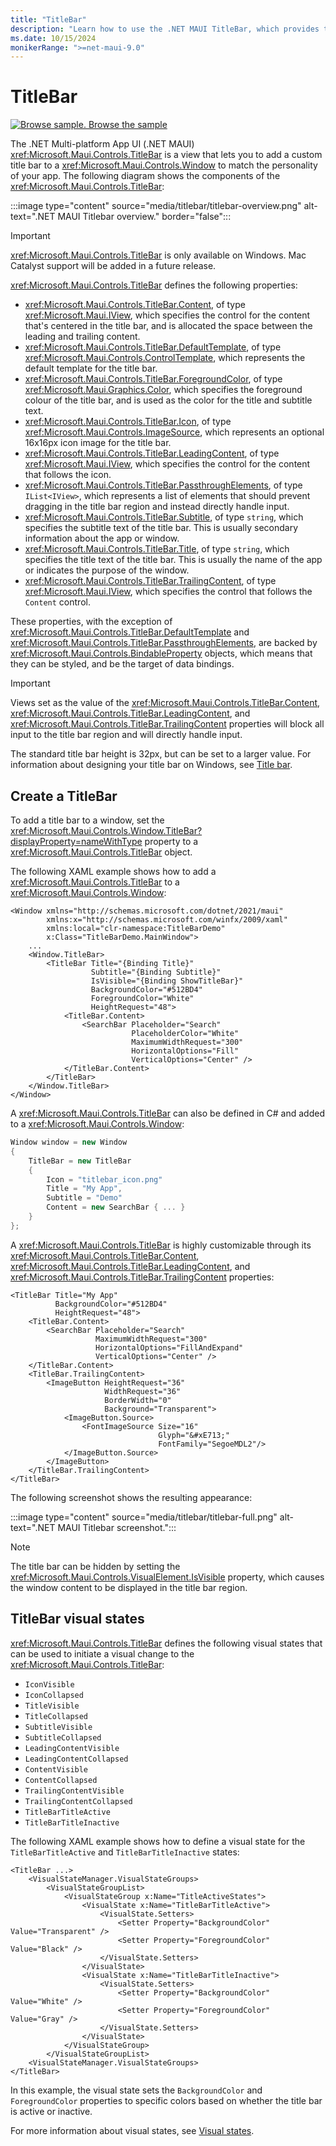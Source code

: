 ```yaml
---
title: "TitleBar"
description: "Learn how to use the .NET MAUI TitleBar, which provides the ability to add a custom title bar to your app on Windows."
ms.date: 10/15/2024
monikerRange: ">=net-maui-9.0"
---
```


# TitleBar

[![Browse sample.](~/media/code-sample.png) Browse the sample](/samples/dotnet/maui-samples/userinterface-titlebar)

The .NET Multi-platform App UI (.NET MAUI) <xref:Microsoft.Maui.Controls.TitleBar> is a view that lets you to add a custom title bar to a <xref:Microsoft.Maui.Controls.Window> to match the personality of your app. The following diagram shows the components of the <xref:Microsoft.Maui.Controls.TitleBar>:

:::image type="content" source="media/titlebar/titlebar-overview.png" alt-text=".NET MAUI Titlebar overview." border="false":::

> [!IMPORTANT]
> <xref:Microsoft.Maui.Controls.TitleBar> is only available on Windows. Mac Catalyst support will be added in a future release.

<xref:Microsoft.Maui.Controls.TitleBar> defines the following properties:

- <xref:Microsoft.Maui.Controls.TitleBar.Content>, of type <xref:Microsoft.Maui.IView>, which specifies the control for the content that's centered in the title bar, and is allocated the space between the leading and trailing content.
- <xref:Microsoft.Maui.Controls.TitleBar.DefaultTemplate>, of type <xref:Microsoft.Maui.Controls.ControlTemplate>, which represents the default template for the title bar.
- <xref:Microsoft.Maui.Controls.TitleBar.ForegroundColor>, of type <xref:Microsoft.Maui.Graphics.Color>, which specifies the foreground colour of the title bar, and is used as the color for the title and subtitle text.
- <xref:Microsoft.Maui.Controls.TitleBar.Icon>, of type <xref:Microsoft.Maui.Controls.ImageSource>, which represents an optional 16x16px icon image for the title bar.
- <xref:Microsoft.Maui.Controls.TitleBar.LeadingContent>, of type <xref:Microsoft.Maui.IView>, which specifies the control for the content that follows the icon.
- <xref:Microsoft.Maui.Controls.TitleBar.PassthroughElements>, of type `IList<IView>`, which represents a list of elements that should prevent dragging in the title bar region and instead directly handle input.
- <xref:Microsoft.Maui.Controls.TitleBar.Subtitle>, of type `string`, which specifies the subtitle text of the title bar. This is usually secondary information about the app or window.
- <xref:Microsoft.Maui.Controls.TitleBar.Title>, of type `string`, which specifies the title text of the title bar. This is usually the name of the app or indicates the purpose of the window.
- <xref:Microsoft.Maui.Controls.TitleBar.TrailingContent>, of type <xref:Microsoft.Maui.IView>, which specifies the control that follows the `Content` control.

These properties, with the exception of <xref:Microsoft.Maui.Controls.TitleBar.DefaultTemplate> and <xref:Microsoft.Maui.Controls.TitleBar.PassthroughElements>, are backed by <xref:Microsoft.Maui.Controls.BindableProperty> objects, which means that they can be styled, and be the target of data bindings.

> [!IMPORTANT]
> Views set as the value of the <xref:Microsoft.Maui.Controls.TitleBar.Content>, <xref:Microsoft.Maui.Controls.TitleBar.LeadingContent>, and <xref:Microsoft.Maui.Controls.TitleBar.TrailingContent> properties will block all input to the title bar region and will directly handle input.

The standard title bar height is 32px, but can be set to a larger value. For information about designing your title bar on Windows, see [Title bar](/windows/apps/design/basics/titlebar-design).

## Create a TitleBar

To add a title bar to a window, set the <xref:Microsoft.Maui.Controls.Window.TitleBar?displayProperty=nameWithType> property to a <xref:Microsoft.Maui.Controls.TitleBar> object.

The following XAML example shows how to add a <xref:Microsoft.Maui.Controls.TitleBar> to a <xref:Microsoft.Maui.Controls.Window>:

```xaml
<Window xmlns="http://schemas.microsoft.com/dotnet/2021/maui"
        xmlns:x="http://schemas.microsoft.com/winfx/2009/xaml"
        xmlns:local="clr-namespace:TitleBarDemo"
        x:Class="TitleBarDemo.MainWindow">
    ...
    <Window.TitleBar>
        <TitleBar Title="{Binding Title}"
                  Subtitle="{Binding Subtitle}"
                  IsVisible="{Binding ShowTitleBar}"
                  BackgroundColor="#512BD4"
                  ForegroundColor="White"                  
                  HeightRequest="48">
            <TitleBar.Content>
                <SearchBar Placeholder="Search"
                           PlaceholderColor="White"
                           MaximumWidthRequest="300"
                           HorizontalOptions="Fill"
                           VerticalOptions="Center" />
            </TitleBar.Content>            
        </TitleBar>
    </Window.TitleBar>
</Window>
```

A <xref:Microsoft.Maui.Controls.TitleBar> can also be defined in C# and added to a <xref:Microsoft.Maui.Controls.Window>:

```csharp
Window window = new Window
{
    TitleBar = new TitleBar
    {
        Icon = "titlebar_icon.png"
        Title = "My App",
        Subtitle = "Demo"
        Content = new SearchBar { ... }      
    }
};
```

A <xref:Microsoft.Maui.Controls.TitleBar> is highly customizable through its <xref:Microsoft.Maui.Controls.TitleBar.Content>, <xref:Microsoft.Maui.Controls.TitleBar.LeadingContent>, and <xref:Microsoft.Maui.Controls.TitleBar.TrailingContent> properties:

```xaml
<TitleBar Title="My App"
          BackgroundColor="#512BD4"
          HeightRequest="48">
    <TitleBar.Content>
        <SearchBar Placeholder="Search"
                   MaximumWidthRequest="300"
                   HorizontalOptions="FillAndExpand"
                   VerticalOptions="Center" />
    </TitleBar.Content>
    <TitleBar.TrailingContent>
        <ImageButton HeightRequest="36"
                     WidthRequest="36"
                     BorderWidth="0"
                     Background="Transparent">
            <ImageButton.Source>
                <FontImageSource Size="16"
                                 Glyph="&#xE713;"
                                 FontFamily="SegoeMDL2"/>
            </ImageButton.Source>
        </ImageButton>
    </TitleBar.TrailingContent>
</TitleBar>
```

The following screenshot shows the resulting appearance:

:::image type="content" source="media/titlebar/titlebar-full.png" alt-text=".NET MAUI Titlebar screenshot.":::

> [!NOTE]
> The title bar can be hidden by setting the <xref:Microsoft.Maui.Controls.VisualElement.IsVisible> property, which causes the window content to be displayed in the title bar region.

## TitleBar visual states

<xref:Microsoft.Maui.Controls.TitleBar> defines the following visual states that can be used to initiate a visual change to the <xref:Microsoft.Maui.Controls.TitleBar>:

- `IconVisible`
- `IconCollapsed`
- `TitleVisible`
- `TitleCollapsed`
- `SubtitleVisible`
- `SubtitleCollapsed`
- `LeadingContentVisible`
- `LeadingContentCollapsed`
- `ContentVisible`
- `ContentCollapsed`
- `TrailingContentVisible`
- `TrailingContentCollapsed`
- `TitleBarTitleActive`
- `TitleBarTitleInactive`

The following XAML example shows how to define a visual state for the `TitleBarTitleActive` and `TitleBarTitleInactive` states:

```xaml
<TitleBar ...>
    <VisualStateManager.VisualStateGroups>
        <VisualStateGroupList>
            <VisualStateGroup x:Name="TitleActiveStates">
                <VisualState x:Name="TitleBarTitleActive">
                    <VisualState.Setters>
                        <Setter Property="BackgroundColor" Value="Transparent" />
                        <Setter Property="ForegroundColor" Value="Black" />
                    </VisualState.Setters>
                </VisualState>
                <VisualState x:Name="TitleBarTitleInactive">
                    <VisualState.Setters>
                        <Setter Property="BackgroundColor" Value="White" />
                        <Setter Property="ForegroundColor" Value="Gray" />
                    </VisualState.Setters>
                </VisualState>
            </VisualStateGroup>
        </VisualStateGroupList>
    <VisualStateManager.VisualStateGroups>
</TitleBar>
```

In this example, the visual state sets the `BackgroundColor` and `ForegroundColor` properties to specific colors based on whether the title bar is active or inactive.

For more information about visual states, see [Visual states](~/user-interface/visual-states.md).
